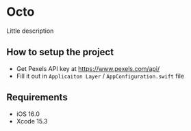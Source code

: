 # Octo
Little description

## How to setup the project
* Get Pexels API key at https://www.pexels.com/api/
* Fill it out in `Applicaiton Layer` / `AppConfiguration.swift` file

## Requirements
* iOS 16.0
* Xcode 15.3

